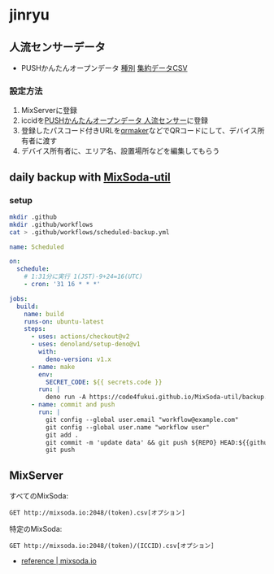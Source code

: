 # jinryu

## 人流センサーデータ

- PUSHかんたんオープンデータ [種別](https://push.sabae.cc/#type=https://push.sabae.cc/1003) [集約データCSV](https://push.sabae.cc/1005.csv)

### 設定方法

1. MixServerに登録
2. iccidを[PUSHかんたんオープンデータ 人流センサー](https://push.sabae.cc/#type=https://push.sabae.cc/1003)に登録
3. 登録したパスコード付きURLを[qrmaker](https://code4fukui.github.io/qrmaker/)などでQRコードにして、デバイス所有者に渡す
4. デバイス所有者に、エリア名、設置場所などを編集してもらう

## daily backup with [MixSoda-util](https://github.com/code4fukui/MixSoda-util/)

### setup

```sh
mkdir .github
mkdir .github/workflows
cat > .github/workflows/scheduled-backup.yml
```

```yml
name: Scheduled 

on:
  schedule:
    # 1:31分に実行 1(JST)-9+24=16(UTC)
    - cron: '31 16 * * *'

jobs:
  build:
    name: build
    runs-on: ubuntu-latest
    steps:
      - uses: actions/checkout@v2
      - uses: denoland/setup-deno@v1
        with:
          deno-version: v1.x
      - name: make
        env:
          SECRET_CODE: ${{ secrets.code }}
        run: |
          deno run -A https://code4fukui.github.io/MixSoda-util/backup.js $SECRET_CODE
      - name: commit and push
        run: |
          git config --global user.email "workflow@example.com"
          git config --global user.name "workflow user"
          git add .
          git commit -m 'update data' && git push ${REPO} HEAD:${{github.event.pull_request.head.ref}} || true
          git push
```

## MixServer

すべてのMixSoda:
```
GET http://mixsoda.io:2048/(token).csv[オプション]
```

特定のMixSoda:
```
GET http://mixsoda.io:2048/(token)/(ICCID).csv[オプション]
```

- [reference | mixsoda.io](https://mixsoda.io/reference.html)

